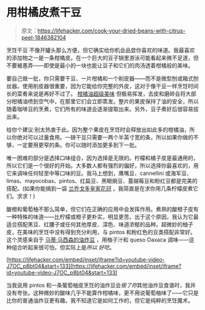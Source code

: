 # 用柑橘皮煮干豆

> 原文：<https://lifehacker.com/cook-your-dried-beans-with-citrus-peel-1846382104>

烹饪干豆 不像开罐头那么方便，但它确实给你机会品尝你喜欢的味道。我最喜欢的添加物之一是一条柑橘皮。在一个巨大的豆子锅里游泳可能看起来微不足道，但不要被愚弄——即使是最小的一块也能让豆子和它们的肉汤透着柑橘般的美味。



要自己做一批，你只需要干豆、一片柑橘和一个削皮器——而不是微型刨或箱式刨丝器。使用削皮器很重要，因为它能给你完整的外皮，这对于像干豆一样烹饪时间长的菜肴来说是再好不过了。 [柑橘油超级美味](https://lifehacker.com/seven-things-that-are-improved-by-a-bit-of-lemon-zest-1822422464) 但极易挥发，去皮和磨碎会将大部分柑橘油喷到空气中，在那里它们会立即蒸发。整片的果皮保持了油的安全，所以随着咖啡豆的烹煮，它们所有的味道会逐渐提取出来。另外，豆子煮好后很容易拔出来。

给你个建议:别太热衷于此。因为整个果皮在烹饪时会释放出如此多的柑橘油，所以你绝对可以过量食用。一磅干豆只需要一两个半英寸宽的条，所以如果你做的不够，一定要用更窄的条。你可以随时添加更多到下一批。

唯一困难的部分是选择口味组合，因为选择是无限的。柠檬和橘子皮是最通用的，所以它们是一个很好的开始。大多数人都有强烈的偏好，所以选择你最喜欢的，用它来调味任何轻至中等口味的豆。我马上想到，鹰嘴豆、cannellini 或海军豆、limas、mayocobas、pintos、红扁豆、黑眼豌豆、蔓越莓豆和粉红豆都是完美的搭配。(如果你能搞到一袋 [兰乔戈多皇家花冠](https://www.ranchogordo.com/products/royal-corona-bean?variant=2570818755) ，我简直是在求你用几条柠檬皮煮它们。求求！)

酸橙和葡萄柚不那么简单，但它们在正确的应用中会发挥作用。煮熟的酸橙子皮有一种特殊的味道——比柠檬或橙子更朴实，明显更苦。出于这个原因，我认为它最适合搭配黑豆、红腰子或任何其他厚皮、深色、味道浓郁的品种。超微妙的柚子皮，在美味的烹饪中没有得到充分利用，与 pintos 和粉红色的豆类搭配非常好。这个灵感来自于 [马蒂·马西森的油炸豆](https://youtu.be/J7OC_p8bt04?t=133) ，用柚子汁和 queso Oaxaca 调味——这种组合听起来很可怕，但实际上是*所以* *好吃*。

 [https://lifehacker.com/embed/inset/iframe?id=youtube-video-J7OC_p8bt04&start=133](https://lifehacker.com/embed/inset/iframe?id=youtube-video-J7OC_p8bt04&start=133) 

当我说用 pintos 和一条葡萄柚皮烹饪的油炸豆会*毁了你*其他油炸豆食谱时，我并没有夸张。这种微妙的酸味几乎不能算作柑橘味，更不用说葡萄柚味了——它只是比你的普通油炸豆更有趣。我不知道它是如何工作的，但它是纯粹的烹饪魔术。